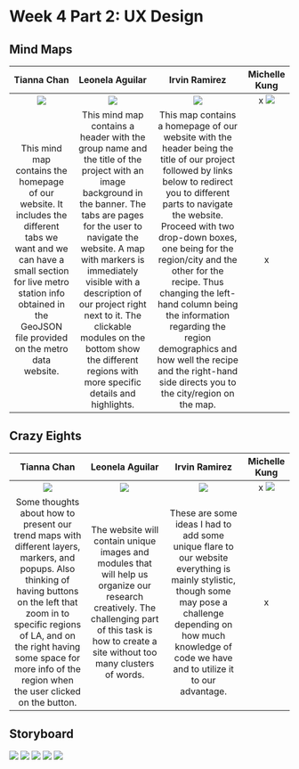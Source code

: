 # Week 4 Part 2: UX Design
 
## Mind Maps
 
| Tianna Chan | Leonela Aguilar | Irvin Ramirez | Michelle Kung |
|:---:|:---:|:---:|:---:|
| ![](images/TiannaMindmap.jpg)|![](images/LeonelaMindmap.jpg)| ![](images/IrvinMindmap.png) | x ![](images/MichelleMindmap.jpg) |
| This mind map contains the homepage of our website. It includes the different tabs we want and we can have a small section for live metro station info obtained in the GeoJSON file provided on the metro data website. | This mind map contains a header with the group name and the title of the project with an image background in the banner. The tabs are pages for the user to navigate the website. A map with markers is immediately visible with a description of our project right next to it. The clickable modules on the bottom show the different regions with more specific details and highlights. | This map contains a homepage of our website with the header being the title of our project followed by links below to redirect you to different parts to navigate the website. Proceed with two drop-down boxes, one being for the region/city and the other for the recipe. Thus changing the left-hand column being the information regarding the region demographics and how well the recipe and the right-hand side directs you to the city/region on the map. | x |
 
## Crazy Eights
 
| Tianna Chan | Leonela Aguilar | Irvin Ramirez | Michelle Kung |
|:---:|:---:|:---:|:---:|
| ![](images/TiannaCrazyEights.jpg) | ![](images/LeonelaCrazyEights.jpg) | ![](images/IrvinCrazyEights.png) | x ![](images/MichelleCrazyEights.jpg) |
| Some thoughts about how to present our trend maps with different layers, markers, and popups. Also thinking of having buttons on the left that zoom in to specific regions of LA, and on the right having some space for more info of the region when the user clicked on the button.| The website will contain unique images and modules that will help us organize our research creatively. The challenging part of this task is how to create a site without too many clusters of words. | These are some ideas I had to add some unique flare to our website everything is mainly stylistic, though some may pose a challenge depending on how much knowledge of code we have and to utilize it to our advantage. | x |
 
## Storyboard
 
![](images/Storyboard1.png)
![](images/Storyboard2.png)
![](images/Storyboard3.png)
![](images/Storyboard4.png)
![](images/Storyboard5.png)
